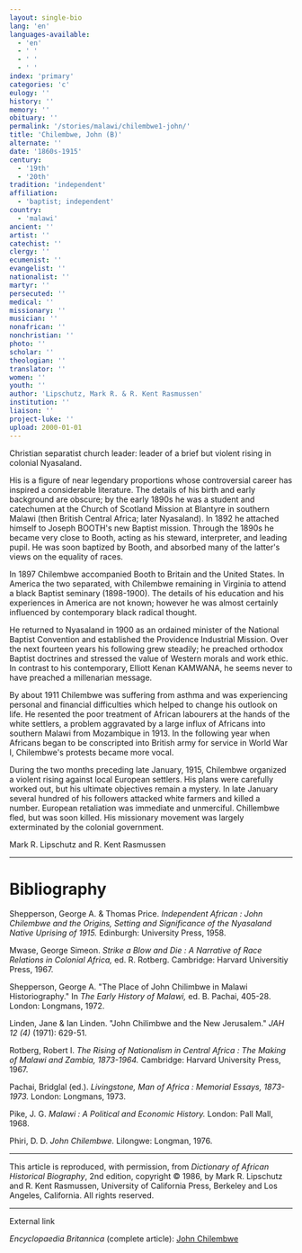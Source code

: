 ```yaml
---
layout: single-bio
lang: 'en'
languages-available:
  - 'en'
  - ' '
  - ' '
  - ' '
index: 'primary'
categories: 'c'
eulogy: ''
history: ''
memory: ''
obituary: ''
permalink: '/stories/malawi/chilembwe1-john/'
title: 'Chilembwe, John (B)'
alternate: ''
date: '1860s-1915'
century:
  - '19th'
  - '20th'
tradition: 'independent'
affiliation:
  - 'baptist; independent'
country:
  - 'malawi'
ancient: ''
artist: ''
catechist: ''
clergy: ''
ecumenist: ''
evangelist: ''
nationalist: ''
martyr: ''
persecuted: ''
medical: ''
missionary: ''
musician: ''
nonafrican: ''
nonchristian: ''
photo: ''
scholar: ''
theologian: ''
translator: ''
women: ''
youth: ''
author: 'Lipschutz, Mark R. & R. Kent Rasmussen'
institution: ''
liaison: ''
project-luke: ''
upload: 2000-01-01
---
```



Christian separatist church leader: leader of a brief but violent rising in colonial Nyasaland.

His is a figure of near legendary proportions whose controversial career has inspired a considerable literature. The details of his birth and early background are obscure; by the early 1890s he was a student and catechumen at the Church of Scotland Mission at Blantyre in southern Malawi (then British Central Africa; later Nyasaland). In 1892 he attached himself to Joseph BOOTH's new Baptist mission. Through the 1890s he became very close to Booth, acting as his steward, interpreter, and leading pupil. He was soon baptized by Booth, and absorbed many of the latter's views on the equality of races.

In 1897 Chilembwe accompanied Booth to Britain and the United States.  In America the two separated, with Chilembwe remaining in Virginia to attend a black Baptist seminary (1898-1900).  The details of his education and his experiences in America are not known; however he was almost certainly influenced by contemporary black radical thought.

He returned to Nyasaland in 1900 as an ordained minister of the National Baptist Convention and established the Providence Industrial Mission.  Over the next fourteen years his following grew steadily; he preached orthodox Baptist doctrines and stressed the value of Western morals and work ethic.  In contrast to his contemporary, Elliott Kenan KAMWANA, he seems never to have preached a millenarian message.

By about 1911 Chilembwe was suffering from asthma and was experiencing personal and financial difficulties which helped to change his outlook on life.  He resented the poor treatment of African labourers at the hands of the white settlers, a problem aggravated by a large influx of Africans into southern Malawi from Mozambique in 1913.  In the following year when Africans began to be conscripted into British army for service in World War I, Chilembwe's protests became more vocal.

During the two months preceding late January, 1915, Chilembwe organized a violent rising against local European settlers. His plans were carefully worked out, but his ultimate objectives remain a mystery. In late January several hundred of his followers attacked white farmers and killed a number. European retaliation was immediate and unmerciful.  Chillembwe fled, but was soon killed. His missionary movement was largely exterminated by the colonial government.

Mark R. Lipschutz and R. Kent Rasmussen

---

# Bibliography

Shepperson, George A. & Thomas Price.  *Independent African : John Chilembwe and the Origins, Setting and Significance of the Nyasaland Native Uprising of 1915.*  Edinburgh: University Press, 1958.

Mwase, George Simeon.  *Strike a Blow and Die : A Narrative of Race Relations in Colonial Africa,* ed. R. Rotberg.  Cambridge: Harvard Universitiy Press, 1967.

Shepperson, George A.  "The Place of John Chilimbwe in Malawi Historiography."  In *The Early History of Malawi,* ed. B. Pachai, 405-28. London: Longmans, 1972.

Linden, Jane & Ian Linden.  "John Chilimbwe and the New Jerusalem."  *JAH 12 (4)* (1971): 629-51.

Rotberg, Robert I.  *The Rising of Nationalism in Central Africa : The Making of Malawi and Zambia, 1873-1964.*  Cambridge: Harvard University Press, 1967.

Pachai, Bridglal (ed.).  *Livingstone, Man of Africa : Memorial Essays, 1873-1973.*  London: Longmans, 1973.

Pike, J. G.  *Malawi : A Political and Economic History.*  London: Pall Mall, 1968.

Phiri, D. D.  *John Chilembwe.*  Lilongwe: Longman, 1976.

---

This article is reproduced, with permission, from *Dictionary of African Historical Biography*, 2nd edition, copyright &copy; 1986, by Mark R. Lipschutz and R. Kent Rasmussen,  University of California Press, Berkeley and Los Angeles, California.  All rights reserved.

---

External link

*Encyclopaedia Britannica*  (complete article):  [ John Chilembwe](http://www.britannica.com/eb/article-9024083/John-Chilembwe)